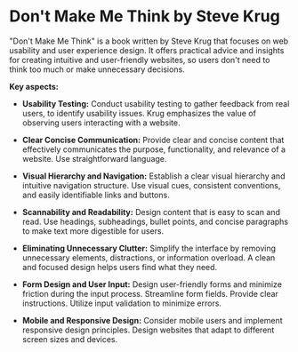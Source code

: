 # Don't Make Me Think by Steve Krug

"Don't Make Me Think" is a book written by Steve Krug that focuses on web usability and user experience design. It offers practical advice and insights for creating intuitive and user-friendly websites, so users don't need to think too much or make unnecessary decisions.

**Key aspects:**

* **Usability Testing:** Conduct usability testing to gather feedback from real users, to identify usability issues. Krug emphasizes the value of observing users interacting with a website.

* **Clear Concise Communication:** Provide clear and concise content that effectively communicates the purpose, functionality, and relevance of a website. Use straightforward language.

* **Visual Hierarchy and Navigation:** Establish a clear visual hierarchy and intuitive navigation structure. Use visual cues, consistent conventions, and easily identifiable links and buttons.

* **Scannability and Readability:** Design content that is easy to scan and read. Use headings, subheadings, bullet points, and concise paragraphs to make text more digestible for users.

* **Eliminating Unnecessary Clutter:** Simplify the interface by removing unnecessary elements, distractions, or information overload. A clean and focused design helps users find what they need.

* **Form Design and User Input:** Design user-friendly forms and minimize friction during the input process. Streamline form fields. Provide clear instructions. Utilize input validation to minimize errors.

* **Mobile and Responsive Design:** Consider mobile users and implement responsive design principles. Design websites that adapt to different screen sizes and devices.

